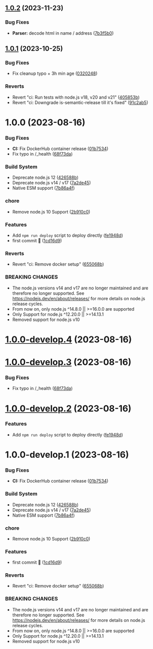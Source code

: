 ## [1.0.2](https://github.com/sebbo2002/tgtg-ical/compare/v1.0.1...v1.0.2) (2023-11-23)


### Bug Fixes

* **Parser:** decode html in name / address ([7b3f5b0](https://github.com/sebbo2002/tgtg-ical/commit/7b3f5b03a78097177ca12ae6c38fd5a371ea7fc7))

## [1.0.1](https://github.com/sebbo2002/tgtg-ical/compare/v1.0.0...v1.0.1) (2023-10-25)


### Bug Fixes

* Fix cleanup typo + 3h min age ([0320248](https://github.com/sebbo2002/tgtg-ical/commit/03202488ac88e96dc6417ab7ba3a53b4642b058e))


### Reverts

* Revert "ci: Run tests with node.js v18, v20 and v21" ([405853b](https://github.com/sebbo2002/tgtg-ical/commit/405853bbd7fc55eb224ff657af7dab26f9482d88))
* Revert "ci: Downgrade is-semantic-release till it's fixed" ([91c2ab5](https://github.com/sebbo2002/tgtg-ical/commit/91c2ab59d0559a060c11d07973382c465dd3345d))

# 1.0.0 (2023-08-16)


### Bug Fixes

* **CI:** Fix DockerHub container release ([01b7534](https://github.com/sebbo2002/tgtg-ical/commit/01b753406d1f1ef24a949c7d7b946d99b779d013))
* Fix typo in /_health ([68f73da](https://github.com/sebbo2002/tgtg-ical/commit/68f73da2b120b802343e6afa20b4958ef3ac0712))


### Build System

* Deprecate node.js 12 ([426588b](https://github.com/sebbo2002/tgtg-ical/commit/426588b4bb7bde2924bbc92006ca839e960872e1))
* Deprecate node.js v14 / v17 ([7a2de45](https://github.com/sebbo2002/tgtg-ical/commit/7a2de45c12f19a1ec441b3a004f4aa935efc197c))
* Native ESM support ([7b86a4f](https://github.com/sebbo2002/tgtg-ical/commit/7b86a4f1187c387a3a5792e1fb72d822b04e3631))


### chore

* Remove node.js 10 Support ([2b910c0](https://github.com/sebbo2002/tgtg-ical/commit/2b910c09bc8a41085fc4472159494d8738d5521e))


### Features

* Add `npm run deploy` script to deploy directly ([fe1948d](https://github.com/sebbo2002/tgtg-ical/commit/fe1948d624dfe9bddf1f8a2e3fddfb5741aa2832))
* first commit 🎉 ([1cd16d9](https://github.com/sebbo2002/tgtg-ical/commit/1cd16d931eded944685ac4293b80415c495b0b0a))


### Reverts

* Revert "ci: Remove docker setup" ([655068b](https://github.com/sebbo2002/tgtg-ical/commit/655068b3b9c6139181ae87421db5f8144fae3e18))


### BREAKING CHANGES

* The node.js versions v14 and v17 are no longer maintained and are therefore no longer supported. See https://nodejs.dev/en/about/releases/ for more details on node.js release cycles.
* From now on, only node.js ^14.8.0 || >=16.0.0 are supported
* Only Support for node.js ^12.20.0 || >=14.13.1
* Removed support for node.js v10

# [1.0.0-develop.4](https://github.com/sebbo2002/tgtg-ical/compare/v1.0.0-develop.3...v1.0.0-develop.4) (2023-08-16)

# [1.0.0-develop.3](https://github.com/sebbo2002/tgtg-ical/compare/v1.0.0-develop.2...v1.0.0-develop.3) (2023-08-16)


### Bug Fixes

* Fix typo in /_health ([68f73da](https://github.com/sebbo2002/tgtg-ical/commit/68f73da2b120b802343e6afa20b4958ef3ac0712))

# [1.0.0-develop.2](https://github.com/sebbo2002/tgtg-ical/compare/v1.0.0-develop.1...v1.0.0-develop.2) (2023-08-16)


### Features

* Add `npm run deploy` script to deploy directly ([fe1948d](https://github.com/sebbo2002/tgtg-ical/commit/fe1948d624dfe9bddf1f8a2e3fddfb5741aa2832))

# 1.0.0-develop.1 (2023-08-16)


### Bug Fixes

* **CI:** Fix DockerHub container release ([01b7534](https://github.com/sebbo2002/tgtg-ical/commit/01b753406d1f1ef24a949c7d7b946d99b779d013))


### Build System

* Deprecate node.js 12 ([426588b](https://github.com/sebbo2002/tgtg-ical/commit/426588b4bb7bde2924bbc92006ca839e960872e1))
* Deprecate node.js v14 / v17 ([7a2de45](https://github.com/sebbo2002/tgtg-ical/commit/7a2de45c12f19a1ec441b3a004f4aa935efc197c))
* Native ESM support ([7b86a4f](https://github.com/sebbo2002/tgtg-ical/commit/7b86a4f1187c387a3a5792e1fb72d822b04e3631))


### chore

* Remove node.js 10 Support ([2b910c0](https://github.com/sebbo2002/tgtg-ical/commit/2b910c09bc8a41085fc4472159494d8738d5521e))


### Features

* first commit 🎉 ([1cd16d9](https://github.com/sebbo2002/tgtg-ical/commit/1cd16d931eded944685ac4293b80415c495b0b0a))


### Reverts

* Revert "ci: Remove docker setup" ([655068b](https://github.com/sebbo2002/tgtg-ical/commit/655068b3b9c6139181ae87421db5f8144fae3e18))


### BREAKING CHANGES

* The node.js versions v14 and v17 are no longer maintained and are therefore no longer supported. See https://nodejs.dev/en/about/releases/ for more details on node.js release cycles.
* From now on, only node.js ^14.8.0 || >=16.0.0 are supported
* Only Support for node.js ^12.20.0 || >=14.13.1
* Removed support for node.js v10
